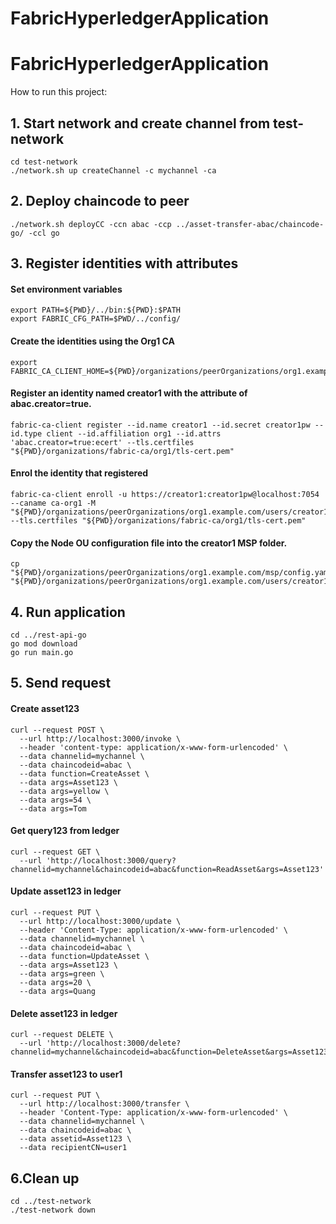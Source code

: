 # FabricHyperledgerApplication

# FabricHyperledgerApplication
How to run this project:

## 1. Start network and create channel from test-network

```
cd test-network
./network.sh up createChannel -c mychannel -ca
```

## 2. Deploy chaincode to peer
```
./network.sh deployCC -ccn abac -ccp ../asset-transfer-abac/chaincode-go/ -ccl go
```

## 3. Register identities with attributes
#### Set environment variables
```
export PATH=${PWD}/../bin:${PWD}:$PATH
export FABRIC_CFG_PATH=$PWD/../config/
```
#### Create the identities using the Org1 CA
```
export FABRIC_CA_CLIENT_HOME=${PWD}/organizations/peerOrganizations/org1.example.com/
```

#### Register an identity named creator1 with the attribute of abac.creator=true.
```
fabric-ca-client register --id.name creator1 --id.secret creator1pw --id.type client --id.affiliation org1 --id.attrs 'abac.creator=true:ecert' --tls.certfiles "${PWD}/organizations/fabric-ca/org1/tls-cert.pem"
```

#### Enrol the identity that registered
```
fabric-ca-client enroll -u https://creator1:creator1pw@localhost:7054 --caname ca-org1 -M "${PWD}/organizations/peerOrganizations/org1.example.com/users/creator1@org1.example.com/msp" --tls.certfiles "${PWD}/organizations/fabric-ca/org1/tls-cert.pem"
```

#### Copy the Node OU configuration file into the creator1 MSP folder.
```
cp "${PWD}/organizations/peerOrganizations/org1.example.com/msp/config.yaml" "${PWD}/organizations/peerOrganizations/org1.example.com/users/creator1@org1.example.com/msp/config.yaml"
```

## 4. Run application
```
cd ../rest-api-go
go mod download
go run main.go
```
## 5. Send request
#### Create asset123
```
curl --request POST \
  --url http://localhost:3000/invoke \
  --header 'content-type: application/x-www-form-urlencoded' \
  --data channelid=mychannel \
  --data chaincodeid=abac \
  --data function=CreateAsset \
  --data args=Asset123 \
  --data args=yellow \
  --data args=54 \
  --data args=Tom
```

#### Get query123 from ledger 
```
curl --request GET \
  --url 'http://localhost:3000/query?channelid=mychannel&chaincodeid=abac&function=ReadAsset&args=Asset123' 
```
#### Update asset123 in ledger  
```
curl --request PUT \
  --url http://localhost:3000/update \
  --header 'Content-Type: application/x-www-form-urlencoded' \
  --data channelid=mychannel \
  --data chaincodeid=abac \
  --data function=UpdateAsset \
  --data args=Asset123 \
  --data args=green \
  --data args=20 \
  --data args=Quang
```

#### Delete asset123 in ledger
```
curl --request DELETE \
  --url 'http://localhost:3000/delete?channelid=mychannel&chaincodeid=abac&function=DeleteAsset&args=Asset123'
```

#### Transfer asset123 to user1
```
curl --request PUT \
  --url http://localhost:3000/transfer \
  --header 'Content-Type: application/x-www-form-urlencoded' \
  --data channelid=mychannel \
  --data chaincodeid=abac \
  --data assetid=Asset123 \
  --data recipientCN=user1

```

## 6.Clean up

```
cd ../test-network
./test-network down
```
